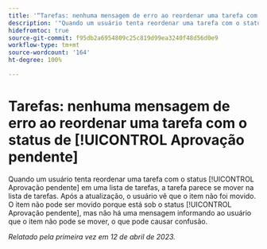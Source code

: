 ```yaml
---
title: '“Tarefas: nenhuma mensagem de erro ao reordenar uma tarefa com o status de Aprovação pendente”'
description: '"Quando um usuário tenta reordenar uma tarefa com o status [!UICONTROL Aprovação pendente] em uma lista de tarefas, a tarefa parece se mover na lista de tarefas. Após a atualização, o usuário vê que o item não foi movido. O item não pode ser movido porque está sob o status [!UICONTROL Aprovação pendente], mas não há uma mensagem informando ao usuário que o item não pode se mover, o que pode causar confusão.”'
hidefromtoc: true
source-git-commit: f95db2a6954809c25c819d99ea3240f48d56d0e9
workflow-type: tm+mt
source-wordcount: '164'
ht-degree: 100%

---
```



# Tarefas: nenhuma mensagem de erro ao reordenar uma tarefa com o status de [!UICONTROL Aprovação pendente]

Quando um usuário tenta reordenar uma tarefa com o status [!UICONTROL Aprovação pendente] em uma lista de tarefas, a tarefa parece se mover na lista de tarefas. Após a atualização, o usuário vê que o item não foi movido. O item não pode ser movido porque está sob o status [!UICONTROL Aprovação pendente], mas não há uma mensagem informando ao usuário que o item não pode se mover, o que pode causar confusão.

_Relatado pela primeira vez em 12 de abril de 2023._


